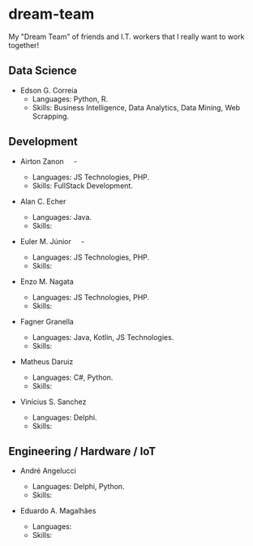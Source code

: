 # dream-team
My "Dream Team" of friends and I.T. workers that I really want to work together!

## Data Science ##
- Edson G. Correia <img src="https://image.flaticon.com/icons/svg/197/197386.svg" width="12"/>
  - Languages: Python, R.
  - Skills: Business Intelligence, Data Analytics, Data Mining, Web Scrapping.

## Development ##
- Airton Zanon <img src="https://image.flaticon.com/icons/svg/197/197386.svg" width="12"/> - <img src="https://image.flaticon.com/icons/svg/197/197441.svg" width="12"/> 
  - Languages: JS Technologies, PHP.
  - Skills: FullStack Development.
  
- Alan C. Echer <img src="https://image.flaticon.com/icons/svg/197/197386.svg" width="12"/>
  - Languages: Java. 
  - Skills: 
  
- Euler M. Júnior <img src="https://image.flaticon.com/icons/svg/197/197386.svg" width="12"/> - <img src="https://image.flaticon.com/icons/svg/197/197463.svg" width="12"/>
  - Languages: JS Technologies, PHP.
  - Skills: 
  
- Enzo M. Nagata <img src="https://image.flaticon.com/icons/svg/197/197386.svg" width="12"/>
  - Languages: JS Technologies, PHP.
  - Skills: 
  
- Fagner Granella <img src="https://image.flaticon.com/icons/svg/197/197386.svg" width="12"/>
  - Languages: Java, Kotlin, JS Technologies.
  - Skills: 
  
- Matheus Daruiz <img src="https://image.flaticon.com/icons/svg/197/197386.svg" width="12"/>
  - Languages: C#, Python.
  - Skills: 
  
- Vinícius S. Sanchez <img src="https://image.flaticon.com/icons/svg/197/197386.svg" width="12"/>
  - Languages: Delphi.
  - Skills: 

## Engineering / Hardware / IoT ##
- André Angelucci <img src="https://image.flaticon.com/icons/svg/197/197386.svg" width="12"/>
  - Languages: Delphi, Python. 
  - Skills: 
  
- Eduardo A. Magalhães <img src="https://image.flaticon.com/icons/svg/197/197386.svg" width="12"/>
  - Languages:
  - Skills: 
